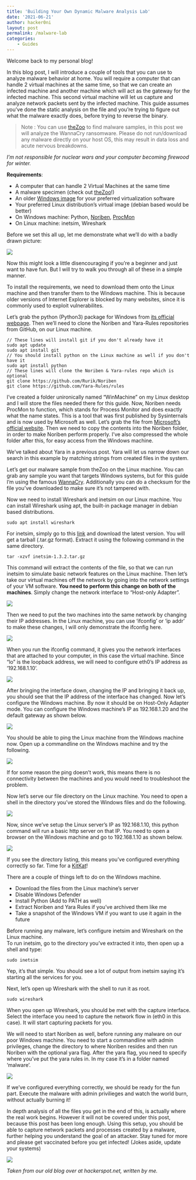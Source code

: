 ```yaml
---
title: 'Building Your Own Dynamic Malware Analysis Lab'
date: '2021-06-21'
author: hacker0ni
layout: post
permalink: /malware-lab
categories:
    - Guides
---
```


Welcome back to my personal blog!

In this blog post, I will introduce a couple of tools that you can use to analyze malware behavior at home. You will require a computer that can handle 2 virtual machines at the same time, so that we can create an infected machine and another machine which will act as the gateway for the infected machine. This second virtual machine will let us capture and analyze network packets sent by the infected machine. This guide assumes you’ve done the static analysis on the file and you’re trying to figure out what the malware exactly does, before trying to reverse the binary.

> Note : You can use [theZoo](https://github.com/ytisf/theZoo/tree/master/malwares/Binaries) to find malware samples, in this post we will analyze the WannaCry ransomware. Please do not run/download any malware directly on your host OS, this may result in data loss and acute nervous breakdowns.
> 
*I’m not responsible for nuclear wars and your computer becoming firewood for winter.*

**Requirements**:

- A computer that can handle 2 Virtual Machines at the same time
- A malware specimen (check out [theZoo](https://github.com/ytisf/theZoo/tree/master/malwares/Binaries)!)
- An older [Windows image](https://developer.microsoft.com/en-us/microsoft-edge/tools/vms/) for your preferred virtualization software
- Your preferred Linux distribution’s virtual image (debian based would be better)
- On Windows machine: Python, [Noriben](https://github.com/Rurik/Noriben), [ProcMon](https://docs.microsoft.com/en-us/sysinternals/downloads/procmon)
- On Linux machine: inetsim, Wireshark

Before we set this all up, let me demonstrate what we’ll do with a badly drawn picture:

![](/assets/img/malware-lab1.png)

Now this might look a little disencouraging if you’re a beginner and just want to have fun. But I will try to walk you through all of these in a simple manner.

To install the requirements, we need to download them onto the Linux machine and then transfer them to the Windows machine. This is because older versions of Internet Explorer is blocked by many websites, since it is commonly used to exploit vulnerabilites.

Let’s grab the python (Python3) package for Windows from [its official webpage](https://www.python.org/downloads/). Then we’ll need to clone the Noriben and Yara-Rules repositories from GitHub, on our Linux machine.

```
// These lines will install git if you don't already have it
sudo apt update
sudo apt install git
// You should install python on the Linux machine as well if you don't have it
sudo apt install python
// These lines will clone the Noriben & Yara-rules repo which is optional
git clone https://github.com/Rurik/Noriben
git clone https://github.com/Yara-Rules/rules
```

I’ve created a folder unironically named “WinMachine” on my Linux desktop and I will store the files needed there for this guide. Now, Noriben needs ProcMon to function, which stands for Process Monitor and does exactly what the name states. This is a tool that was first published by Sysinternals and is now used by Microsoft as well. Let’s grab the file from [Microsoft’s official website](https://docs.microsoft.com/en-us/sysinternals/downloads/procmon). Then we need to copy the contents into the Noriben folder, in order to make Noriben perform properly. I’ve also compressed the whole folder after this, for easy access from the Windows machine.

We’ve talked about Yara in a previous post. Yara will let us narrow down our search in this example by matching strings from created files in the system.

Let’s get our malware sample from theZoo on the Linux machine. You can grab any sample you want that targets Windows systems, but for this guide I’m using the famous [WannaCry](https://github.com/ytisf/theZoo/tree/master/malwares/Binaries/Ransomware.WannaCry). Additionally you can do a checksum for the file you’ve downloaded to make sure it’s not tampered with.

Now we need to install Wireshark and inetsim on our Linux machine. You can install Wireshark using apt, the built-in package manager in debian based distributions.

```
sudo apt install wireshark
```

For inetsim, simply go to this [link](https://www.inetsim.org/downloads.html) and download the latest version. You will get a tarball (.tar.gz format). Extract it using the following command in the same directory.

```
tar -xzvf inetsim-1.3.2.tar.gz
```

This command will extract the contents of the file, so that we can run inetsim to simulate basic network features on the Linux machine. Then let’s take our virtual machines off the network by going into the network settings of your VM software. **You need to perform this change on both of the machines**. Simply change the network interface to “Host-only Adapter”.

![](/assets/img/malware-lab2.png)

Then we need to put the two machines into the same network by changing their IP addresses. In the Linux machine, you can use ‘ifconfig’ or ‘ip addr’ to make these changes, I will only demonstrate the ifconfig here.

![](/assets/img/malware-lab3.png)

When you run the ifconfig command, it gives you the network interfaces that are attached to your computer, in this case the virtual machine. Since “lo” is the loopback address, we will need to configure eth0’s IP address as ‘192.168.1.10’.

![](/assets/img/malware-lab4.png)

After bringing the interface down, changing the IP and bringing it back up, you should see that the IP address of the interface has changed. Now let’s configure the Windows machine. By now it should be on Host-Only Adapter mode. You can configure the Windows machine’s IP as 192.168.1.20 and the default gateway as shown below.

![](/assets/img/malware-lab5.png)

You should be able to ping the Linux machine from the Windows machine now. Open up a commandline on the Windows machine and try the following.

![](/assets/img/malware-lab6.png)

If for some reason the ping doesn’t work, this means there is no connectivity between the machines and you would need to troubleshoot the problem.

Now let’s serve our file directory on the Linux machine. You need to open a shell in the directory you’ve stored the Windows files and do the following.

![](/assets/img/malware-lab7.png)

Now, since we’ve setup the Linux server’s IP as 192.168.1.10, this python command will run a basic http server on that IP. You need to open a browser on the Windows machine and go to 192.168.1.10 as shown below.

![](/assets/img/malware-lab8.png)

If you see the directory listing, this means you’ve configured everything correctly so far. Time for a [KitKat](https://www.youtube.com/watch?v=dQw4w9WgXcQ)!

There are a couple of things left to do on the Windows machine.

- Download the files from the Linux machine’s server
- Disable Windows Defender
- Install Python (Add to PATH as well)
- Extract Noriben and Yara Rules if you’ve archived them like me
- Take a snapshot of the Windows VM if you want to use it again in the future

Before running any malware, let’s configure inetsim and Wireshark on the Linux machine.  
To run inetsim, go to the directory you’ve extracted it into, then open up a shell and type:

```
sudo inetsim
```

Yep, it’s that simple. You should see a lot of output from inetsim saying it’s starting all the services for you.

Next, let’s open up Wireshark with the shell to run it as root.

```
sudo wireshark
```

When you open up Wireshark, you should be met with the capture interface. Select the interface you need to capture the network flow in (eth0 in this case). It will start capturing packets for you.

We will need to start Noriben as well, before running any malware on our poor Windows machine. You need to start a commandline with admin privileges, change the directory to where Noriben resides and then run Noriben with the optional yara flag. After the yara flag, you need to specify where you’ve put the yara rules in. In my case it’s in a folder named ‘malware’.

![](/assets/img/malware-lab9.png)

If we’ve configured everything correctly, we should be ready for the fun part. Execute the malware with admin privilieges and watch the world burn, without actually burning it!

In depth analysis of all the files you get in the end of this, is actually where the real work begins. However it will not be covered under this post, because this post has been long enough. Using this setup, you should be able to capture network packets and processes created by a malware, further helping you understand the goal of an attacker. Stay tuned for more and please get vaccinated before you get infected! (Jokes aside, update your systems)

![](/assets/img/malware-lab10.png)

*Taken from our old blog over at hackerspot.net, written by me.*
